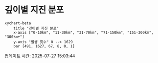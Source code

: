 # 깊이별 지진 분포

```mermaid
xychart-beta
    title "깊이별 지진 분포"
    x-axis ["0-10km", "11-30km", "31-70km", "71-150km", "151-300km", "300km+"]
    y-axis "발생 횟수" 0 --> 1629
    bar [491, 1627, 67, 8, 0, 1]
```

업데이트 시간: 2025-07-27 15:03:44
